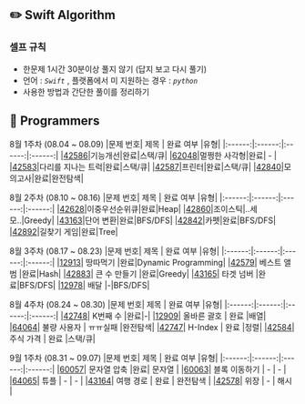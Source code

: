 ## ✏️ Swift Algorithm

### 셀프 규칙 <br>

- 한문제 1시간 30분이상 풀지 않기 (답지 보고 다시 풀기) </br>
- 언어 : _`Swift`_ , 플랫폼에서 미 지원하는 경우 : _`python`_ </br>
- 사용한 방법과 간단한 풀이를 정리하기 <br>

## 📌 Programmers

8월 1주차 (08.04 ~ 08.09)
|문제 번호| 제목 | 완료 여부 |유형|
|:------:|:------:|:------:|:------:|
|[42586](./Links/42586.md)|기능개선|완료|스택/큐|
|[62048](./Links/62048.md)|멀쩡한 사각형|완료| - |
|[42583](./Links/42583.md)|다리를 지나는 트럭|완료|스택/큐|
|[42587](./Links/42587.md)|프린터|완료|스택/큐|
|[42840](./Links/42840.md)|모의고사|완료|완전탐색|

8월 2주차 (08.10 ~ 08.16)
|문제 번호| 제목 | 완료 여부 |유형|
|:------:|:------:|:------:|:------:|
|[42628](./Links/42628.md)|이중우선순위큐|완료|Heap|
|[42860](./Links/42860.md)|조이스틱|..세모..|Greedy|
|[43163](./Links/43163.md)|단어 변환|완료|BFS/DFS|
|[42842](./Links/42842.md)|카펫|완료|BFS/DFS|
|[42892](./Links/42892.md)|길찾기 게임|완료|Tree|

8월 3주차 (08.17 ~ 08.23)
|문제 번호| 제목 | 완료 여부 |유형|
|:------:|:------:|:------:|:------:|
|[12913](./Links/12913.md)| 땅따먹기 |완료|Dynamic Programming|
|[42579](./Links/42579.md)| 베스트 앨범 |완료|Hash|
|[42883](./Links/42883.md)| 큰 수 만들기 |완료|Greedy|
|[43165](./Links/43165.md)| 타겟 넘버 |완료|BFS/DFS|
|[12978](https://programmers.co.kr/learn/courses/30/lessons/12978)| 배달 |-|BFS/DFS|

8월 4주차 (08.24 ~ 08.30)
|문제 번호| 제목 | 완료 여부 |유형|
|:------:|:------:|:------:|:------:|
|[42748](./Links/42748.md)| K번째 수 |완료|-|
|[12909](./Links/12909.md)| 올바른 괄호 | 완료 |배열|
|[64064](https://programmers.co.kr/learn/courses/30/lessons/64064)| 불량 사용자 | ㅠㅠ실패 |완전탐색|
|[42747](./Links/42747.md)| H-Index | 완료 |정렬|
|[42584](./Links/42584.md)| 주식 가격 | 완료 |스택/큐|

9월 1주차 (08.31 ~ 09.07)
|문제 번호| 제목 | 완료 여부 |유형|
|:------:|:------:|:------:|:------:|
|[60057](./Links/60057.md)| 문자열 압축 |완료| 문자열 |
|[60063](https://programmers.co.kr/learn/courses/30/lessons/60063)| 블록 이동하기 | - | - |
|[64065](https://programmers.co.kr/learn/courses/30/lessons/64065)| 튜플 | - | - |
|[43164](./Links/43164.md)| 여행 경로 | 완료 | 완전탐색 |
|[42578](https://programmers.co.kr/learn/courses/30/lessons/42578)| 위장 | - | 해시 |
